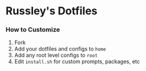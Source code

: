 # Russley's Dotfiles

### How to Customize
1. Fork
2. Add your dotfiles and configs to `home`
3. Add any root level configs to `root`
4. Edit `install.sh` for custom prompts, packages, etc
